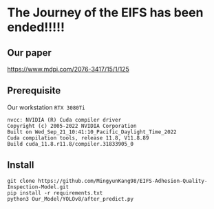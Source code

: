 # The Journey of the EIFS has been ended!!!!!

## Our paper
https://www.mdpi.com/2076-3417/15/1/125

## Prerequisite
Our workstation `RTX 3080Ti`
```
nvcc: NVIDIA (R) Cuda compiler driver
Copyright (c) 2005-2022 NVIDIA Corporation
Built on Wed_Sep_21_10:41:10_Pacific_Daylight_Time_2022
Cuda compilation tools, release 11.8, V11.8.89
Build cuda_11.8.r11.8/compiler.31833905_0
```

## Install
``` 
git clone https://github.com/MingyunKang98/EIFS-Adhesion-Quality-Inspection-Model.git
pip install -r requirements.txt
python3 Our_Model/YOLOv8/after_predict.py
```
